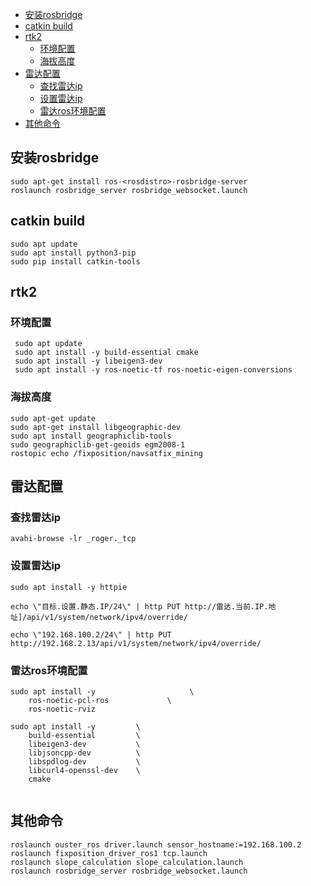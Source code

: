 - [安装rosbridge](#安装rosbridge)
- [catkin build](#catkin-build)
- [rtk2](#rtk2)
  - [环境配置](#环境配置)
  - [海拔高度](#海拔高度)
- [雷达配置](#雷达配置)
  - [查找雷达ip](#查找雷达ip)
  - [设置雷达ip](#设置雷达ip)
  - [雷达ros环境配置](#雷达ros环境配置)
- [其他命令](#其他命令)


## 安装rosbridge
```
sudo apt-get install ros-<rosdistro>-rosbridge-server
roslaunch rosbridge_server rosbridge_websocket.launch
```
## catkin build
```
sudo apt update
sudo apt install python3-pip
sudo pip install catkin-tools
```
## rtk2
### 环境配置
```
 sudo apt update
 sudo apt install -y build-essential cmake
 sudo apt install -y libeigen3-dev
 sudo apt install -y ros-noetic-tf ros-noetic-eigen-conversions
```
### 海拔高度
```
sudo apt-get update
sudo apt-get install libgeographic-dev
sudo apt install geographiclib-tools
sudo geographiclib-get-geoids egm2008-1
rostopic echo /fixposition/navsatfix_mining

```
## 雷达配置
### 查找雷达ip
```
avahi-browse -lr _roger._tcp
```
### 设置雷达ip
```
sudo apt install -y httpie

echo \"目标.设置.静态.IP/24\" | http PUT http://雷达.当前.IP.地址]/api/v1/system/network/ipv4/override/

echo \"192.168.100.2/24\" | http PUT http://192.168.2.13/api/v1/system/network/ipv4/override/

```
### 雷达ros环境配置
```
sudo apt install -y                     \
    ros-noetic-pcl-ros             \
    ros-noetic-rviz
    
sudo apt install -y         \
    build-essential         \
    libeigen3-dev           \
    libjsoncpp-dev          \
    libspdlog-dev           \
    libcurl4-openssl-dev    \
    cmake
    

```
## 其他命令
```
roslaunch ouster_ros driver.launch sensor_hostname:=192.168.100.2
roslaunch fixposition_driver_ros1 tcp.launch
roslaunch slope_calculation slope_calculation.launch
roslaunch rosbridge_server rosbridge_websocket.launch
```
